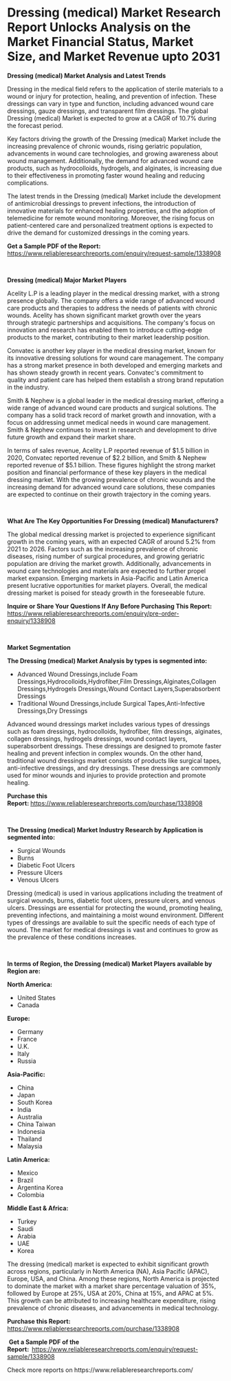 <p><h1>Dressing (medical) Market Research Report Unlocks Analysis on the Market Financial Status, Market Size, and Market Revenue upto 2031</h1></p><p><strong>Dressing (medical) Market Analysis and Latest Trends</strong></p>
<p><p>Dressing in the medical field refers to the application of sterile materials to a wound or injury for protection, healing, and prevention of infection. These dressings can vary in type and function, including advanced wound care dressings, gauze dressings, and transparent film dressings. The global Dressing (medical) Market is expected to grow at a CAGR of 10.7% during the forecast period.</p><p>Key factors driving the growth of the Dressing (medical) Market include the increasing prevalence of chronic wounds, rising geriatric population, advancements in wound care technologies, and growing awareness about wound management. Additionally, the demand for advanced wound care products, such as hydrocolloids, hydrogels, and alginates, is increasing due to their effectiveness in promoting faster wound healing and reducing complications.</p><p>The latest trends in the Dressing (medical) Market include the development of antimicrobial dressings to prevent infections, the introduction of innovative materials for enhanced healing properties, and the adoption of telemedicine for remote wound monitoring. Moreover, the rising focus on patient-centered care and personalized treatment options is expected to drive the demand for customized dressings in the coming years.</p></p>
<p><strong>Get a Sample PDF of the Report:&nbsp;</strong> <a href="https://www.reliableresearchreports.com/enquiry/request-sample/1338908">https://www.reliableresearchreports.com/enquiry/request-sample/1338908</a></p>
<p>&nbsp;</p>
<p><strong>Dressing (medical) Major Market Players</strong></p>
<p><p>Acelity L.P is a leading player in the medical dressing market, with a strong presence globally. The company offers a wide range of advanced wound care products and therapies to address the needs of patients with chronic wounds. Acelity has shown significant market growth over the years through strategic partnerships and acquisitions. The company's focus on innovation and research has enabled them to introduce cutting-edge products to the market, contributing to their market leadership position.</p><p>Convatec is another key player in the medical dressing market, known for its innovative dressing solutions for wound care management. The company has a strong market presence in both developed and emerging markets and has shown steady growth in recent years. Convatec's commitment to quality and patient care has helped them establish a strong brand reputation in the industry.</p><p>Smith & Nephew is a global leader in the medical dressing market, offering a wide range of advanced wound care products and surgical solutions. The company has a solid track record of market growth and innovation, with a focus on addressing unmet medical needs in wound care management. Smith & Nephew continues to invest in research and development to drive future growth and expand their market share.</p><p>In terms of sales revenue, Acelity L.P reported revenue of $1.5 billion in 2020, Convatec reported revenue of $2.2 billion, and Smith & Nephew reported revenue of $5.1 billion. These figures highlight the strong market position and financial performance of these key players in the medical dressing market. With the growing prevalence of chronic wounds and the increasing demand for advanced wound care solutions, these companies are expected to continue on their growth trajectory in the coming years.</p></p>
<p>&nbsp;</p>
<p><strong>What Are The Key Opportunities For Dressing (medical) Manufacturers?</strong></p>
<p><p>The global medical dressing market is projected to experience significant growth in the coming years, with an expected CAGR of around 5.2% from 2021 to 2026. Factors such as the increasing prevalence of chronic diseases, rising number of surgical procedures, and growing geriatric population are driving the market growth. Additionally, advancements in wound care technologies and materials are expected to further propel market expansion. Emerging markets in Asia-Pacific and Latin America present lucrative opportunities for market players. Overall, the medical dressing market is poised for steady growth in the foreseeable future.</p></p>
<p><strong>Inquire or Share Your Questions If Any Before Purchasing This Report:</strong> <a href="https://www.reliableresearchreports.com/enquiry/pre-order-enquiry/1338908">https://www.reliableresearchreports.com/enquiry/pre-order-enquiry/1338908</a></p>
<p>&nbsp;</p>
<p><strong>Market Segmentation</strong></p>
<p><strong>The Dressing (medical) Market Analysis by types is segmented into:</strong></p>
<p><ul><li>Advanced Wound Dressings,include Foam Dressings,Hydrocolloids,Hydrofiber,Film Dressings,Alginates,Collagen Dressings,Hydrogels Dressings,Wound Contact Layers,Superabsorbent Dressings</li><li>Traditional Wound Dressings,include Surgical Tapes,Anti-Infective Dressings,Dry Dressings</li></ul></p>
<p><p>Advanced wound dressings market includes various types of dressings such as foam dressings, hydrocolloids, hydrofiber, film dressings, alginates, collagen dressings, hydrogels dressings, wound contact layers, superabsorbent dressings. These dressings are designed to promote faster healing and prevent infection in complex wounds. On the other hand, traditional wound dressings market consists of products like surgical tapes, anti-infective dressings, and dry dressings. These dressings are commonly used for minor wounds and injuries to provide protection and promote healing.</p></p>
<p><strong>Purchase this Report:&nbsp;</strong><a href="https://www.reliableresearchreports.com/purchase/1338908">https://www.reliableresearchreports.com/purchase/1338908</a></p>
<p>&nbsp;</p>
<p><strong>The Dressing (medical) Market Industry Research by Application is segmented into:</strong></p>
<p><ul><li>Surgical Wounds</li><li>Burns</li><li>Diabetic Foot Ulcers</li><li>Pressure Ulcers</li><li>Venous Ulcers</li></ul></p>
<p><p>Dressing (medical) is used in various applications including the treatment of surgical wounds, burns, diabetic foot ulcers, pressure ulcers, and venous ulcers. Dressings are essential for protecting the wound, promoting healing, preventing infections, and maintaining a moist wound environment. Different types of dressings are available to suit the specific needs of each type of wound. The market for medical dressings is vast and continues to grow as the prevalence of these conditions increases.</p></p>
<p>&nbsp;</p>
<p><strong>In terms of Region, the Dressing (medical) Market Players available by Region are:</strong></p>
<p>
    <p> <strong> North America: </strong>
        <ul>
            <li>United States</li>
            <li>Canada</li>
        </ul>
        </p> 
    <p> <strong> Europe: </strong>
        <ul>
            <li>Germany</li>
            <li>France</li>
            <li>U.K.</li>
            <li>Italy</li>
            <li>Russia</li>
        </ul>
        </p> 
    <p> <strong> Asia-Pacific: </strong>
        <ul>
            <li>China</li>
            <li>Japan</li>
            <li>South Korea</li>
            <li>India</li>
            <li>Australia</li>
            <li>China Taiwan</li>
            <li>Indonesia</li>
            <li>Thailand</li>
            <li>Malaysia</li>
        </ul>
        </p> 
    <p> <strong> Latin America: </strong>
        <ul>
            <li>Mexico</li>
            <li>Brazil</li>
            <li>Argentina Korea</li>
            <li>Colombia</li>
        </ul>
        </p> 
    <p> <strong> Middle East & Africa: </strong>
        <ul>
            <li>Turkey</li>
            <li>Saudi</li>
            <li>Arabia</li>
            <li>UAE</li>
            <li>Korea</li>
        </ul>
    </p>
    </p>
<p><p>The dressing (medical) market is expected to exhibit significant growth across regions, particularly in North America (NA), Asia Pacific (APAC), Europe, USA, and China. Among these regions, North America is projected to dominate the market with a market share percentage valuation of 35%, followed by Europe at 25%, USA at 20%, China at 15%, and APAC at 5%. This growth can be attributed to increasing healthcare expenditure, rising prevalence of chronic diseases, and advancements in medical technology.</p></p>
<p><strong>Purchase this Report: </strong><a href="https://www.reliableresearchreports.com/purchase/1338908">https://www.reliableresearchreports.com/purchase/1338908</a></p>
<p>&nbsp;<strong>Get a Sample PDF of the Report:&nbsp;&nbsp;</strong><a href="https://www.reliableresearchreports.com/enquiry/request-sample/1338908">https://www.reliableresearchreports.com/enquiry/request-sample/1338908</a></p>
<p><strong></strong></p>
<p>Check more reports on https://www.reliableresearchreports.com/</p>